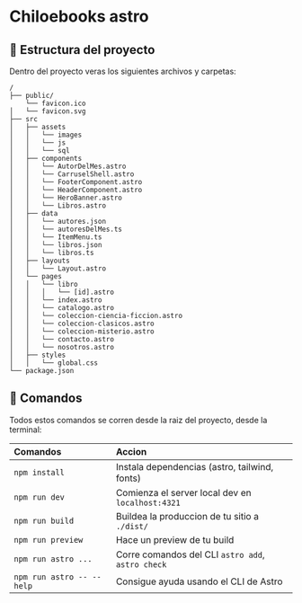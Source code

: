 # Chiloebooks astro

## 🚀 Estructura del proyecto

Dentro del proyecto veras los siguientes archivos y carpetas:

```text
/
├── public/
    └── favicon.ico
│   └── favicon.svg
├── src
│   ├── assets
│   │   └── images
│   │   └── js
│   │   └── sql
│   ├── components
│   │   └── AutorDelMes.astro
│   │   └── CarruselShell.astro
│   │   └── FooterComponent.astro
│   │   └── HeaderComponent.astro
│   │   └── HeroBanner.astro
│   │   └── Libros.astro
│   ├── data
│   │   └── autores.json
│   │   └── autoresDelMes.ts
│   │   └── ItemMenu.ts
│   │   └── libros.json
│   │   └── libros.ts
│   ├── layouts
│   │   └── Layout.astro
│   └── pages
│   │   └── libro
│   │   │   └── [id].astro
│   │   └── index.astro
│   │   └── catalogo.astro
│   │   └── coleccion-ciencia-ficcion.astro
│   │   └── coleccion-clasicos.astro
│   │   └── coleccion-misterio.astro
│   │   └── contacto.astro
│   │   └── nosotros.astro
│   ├── styles
│   │   └── global.css
└── package.json
```

## 🧞 Comandos

Todos estos comandos se corren desde la raiz del proyecto, desde la terminal:

| Comandos                  | Accion                                           |
| :------------------------ | :----------------------------------------------- |
| `npm install`             | Instala dependencias (astro, tailwind, fonts)    |
| `npm run dev`             | Comienza el server local dev en `localhost:4321` |
| `npm run build`           | Buildea la produccion de tu sitio a `./dist/`    |
| `npm run preview`         | Hace un preview de tu build                      |
| `npm run astro ...`       | Corre comandos del CLI `astro add`, `astro check`|
| `npm run astro -- --help` | Consigue ayuda usando el CLI de Astro            |


